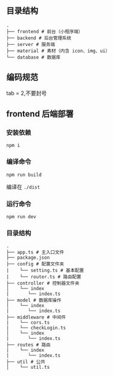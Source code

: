 ## 目录结构

```
.
├── frontend # 前台（小程序端）
├── backend # 后台管理系统
├── server # 服务端
├── material # 素材（内含 icon、img、ui）
└── database # 数据库
```

## 编码规范

tab = 2,不要封号

## frontend 后端部署

### 安装依赖

```
npm i
```

### 编译命令

```
npm run build
```

编译在 `./dist`

### 运行命令

```
npm run dev
```

### 目录结构

```
.
├── app.ts # 主入口文件
├── package.json
├── config # 配置文件夹
|    └── setting.ts # 基本配置
|    └── router.ts # 路由配置
├── controller # 控制器文件夹
│    └── index
|       └── index.ts
├── model # 数据库操作
│    └── index
|       └── index.ts
├── middleware # 中间件
|    └── cors.ts
|    └── checkLogin.ts
│    └── index
|       └── index.ts
├── routes # 路由
|    └── index
|       └── index.ts
├── util # 公共
│    └── util.ts
```